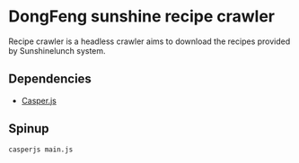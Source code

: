 # DongFeng sunshine recipe crawler

Recipe crawler is a headless crawler aims to download the recipes provided by Sunshinelunch system.

## Dependencies

- [Casper.js](http://casperjs.org/)

## Spinup

```console
casperjs main.js
```
